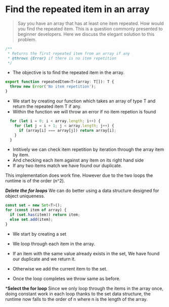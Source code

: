 # Find the repeated item in an array
> Say you have an array that has at least one item repeated. How would you find the repeated item. This is a question commonly presented to beginner developers. Here we discuss the elegant solution to this problem.

```js
/**
 * Returns the first repeated item from an array if any
 * @throws {Error} if there is no item repetition
 */
```
* The objective is to find the repeated item in the array.

```js
export function repeatedItem<T>(array: T[]): T {
  throw new Error('No item repetition');
}
```
* We start by creating our function which takes an array of type T and return the repeated item T if any.
* Within the function we will throw an error if no item repetion is found

```js
  for (let i = 0; i < array.length; i++) {
    for (let j = i + 1; j < array.length; j++) {
      if (array[i] === array[j]) return array[i];
    }
  }
```
* Intitively we can check item repetition by iteration through the array item by item.
* And checking each item against any item on its right hand side 
* If any two items match we have found our duplicate.

This implementation does work fine. However due to the two loops the runtime is of the order (n^2). 

***Delete the for loops***
We can do better using a data structure designed for object uniqueness.

```js
const set = new Set<T>();
for (const item of array) {
  if (set.has(item)) return item;
  else set.add(item);
}
```
* We start by creating a set
* We loop through each item in the array.
* If an item with the same value already exists in the set, We have found our duplicate and we return it. 
* Otherwise we add the current item to the set.

* Once the loop completes we throw same as before. 

***Select the for loop**
Since we only loop through the items in the array once, doing constant work in each loop thanks to the set data structure, the runtime now falls to the order of n where n is the length of the array.
